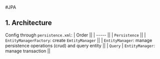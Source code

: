 #JPA 

## 1. Architecture
Config through `persistence.xml`:
| Order ||
| ----- ||
| `Persistence` ||
| `EntityManagerFactory`: create `EmtityManager` ||
| `EntityManager`:  manage persistence operations (crud) and query entity ||
| `Query` | `EntityManager`: manage transaction ||